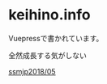 # keihino.info

Vuepressで書かれています。

全然成長する気がしない

[ssmjp2018/05][1]


[1]:http://keihino.info/docs/ssmjp.html